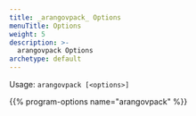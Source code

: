 ```yaml
---
title: _arangovpack_ Options
menuTitle: Options
weight: 5
description: >-
  arangovpack Options
archetype: default
---
```

Usage: `arangovpack [<options>]`

{{% program-options name="arangovpack" %}}
